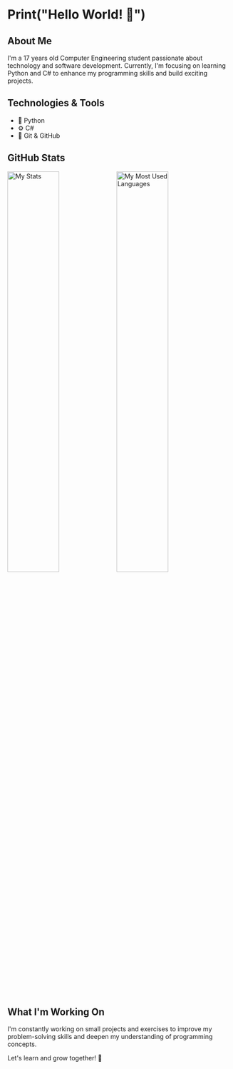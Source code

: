 # Print("Hello World! 👋")

## About Me
I'm a 17 years old Computer Engineering student passionate about technology and software development. Currently, I'm focusing on learning Python and C# to enhance my programming skills and build exciting projects.

## Technologies & Tools
- 🐍 Python
- ⚙️ C#
- 🔧 Git & GitHub

## GitHub Stats
<img alt="My Stats" align="Left" width="48%" src="https://github-readme-stats.vercel.app/api?username=andreary1&show_icons=true&theme=tokyonight"/>
<img alt="My Most Used Languages" align="Left" width="48%" src="https://github-readme-stats.vercel.app/api/top-langs/?username=andreary1&theme=tokyonight&layout=compact&exclude_repo=crazy-alloy,andreary1.github.io"/>

## What I'm Working On
I'm constantly working on small projects and exercises to improve my problem-solving skills and deepen my understanding of programming concepts.

Let's learn and grow together! 🚀
